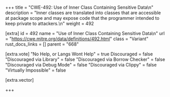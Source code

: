 +++
title = "CWE-492: Use of Inner Class Containing Sensitive Data\n"
description = "Inner classes are translated into classes that are accessible at package scope and may expose code that the programmer intended to keep private to attackers.\n"
weight = 492

[extra]
id = 492
name = "Use of Inner Class Containing Sensitive Data\n"
url = "https://cwe.mitre.org/data/definitions/492.html"
class = "Variant"
rust_docs_links = []
parent = "668"

[extra.vote]
"No Help, or Langs Wont Help" = true
Discouraged = false
"Discouraged via Library" = false
"Discouraged via Borrow Checker" = false
"Discouraged via Debug Mode" = false
"Discouraged via Clippy" = false
"Virtually Impossible" = false

[extra.vector]

+++